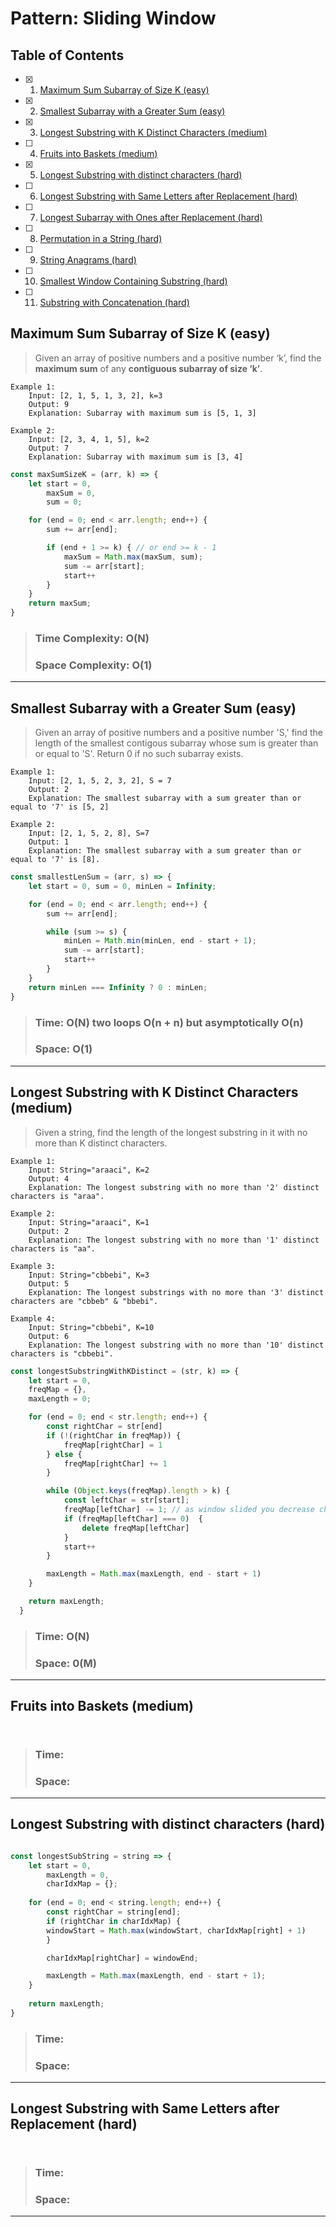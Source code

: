 # Pattern: Sliding Window

## Table of Contents

- [x] 1. [Maximum Sum Subarray of Size K (easy)](#maximum-sum-subarray-of-size-k-easy)
- [x] 2. [Smallest Subarray with a Greater Sum (easy)](#smallest-subarray-with-a-greater-sum-easy)
- [x] 3. [Longest Substring with K Distinct Characters (medium)](#longest-substring-with-k-distinct-characters-medium)
- [ ] 4. [Fruits into Baskets (medium)](#fruits-into-baskets-medium)
- [x] 5. [Longest Substring with distinct characters (hard)](#longest-substrings-with-distinct-characters-hard)
- [ ] 6. [Longest Substring with Same Letters after Replacement (hard)](#longest-substring-with-same-letters-after-replacement-hard)
- [ ] 7. [Longest Subarray with Ones after Replacement (hard)](#longest-subarray-with-ones-after-replacement-hard)
- [ ] 8. [Permutation in a String (hard)](#permutation-in-a-string-hard)
- [ ] 9. [String Anagrams (hard)](#string-anagrams-hard)
- [ ] 10. [Smallest Window Containing Substring (hard)](#smallest-window-containing-substring)
- [ ] 11. [Substring with Concatenation (hard)](#substring-with-concatenation)

## Maximum Sum Subarray of Size K (easy)

>Given an array of positive numbers and a positive number ‘k’, find the **maximum sum** of any **contiguous subarray of size ‘k’**.

```
Example 1:
    Input: [2, 1, 5, 1, 3, 2], k=3
    Output: 9
    Explanation: Subarray with maximum sum is [5, 1, 3]

Example 2:
    Input: [2, 3, 4, 1, 5], k=2
    Output: 7
    Explanation: Subarray with maximum sum is [3, 4]
```    

```javascript
const maxSumSizeK = (arr, k) => {
    let start = 0,
        maxSum = 0,
        sum = 0;

    for (end = 0; end < arr.length; end++) {
        sum += arr[end];

        if (end + 1 >= k) { // or end >= k - 1
            maxSum = Math.max(maxSum, sum);
            sum -= arr[start];
            start++
        }
    }
    return maxSum;
}
```
>### Time Complexity: O(N)
>### Space Complexity: O(1)

---

## Smallest Subarray with a Greater Sum (easy)

>Given an array of positive numbers and a positive number 'S,' find the length of the
smallest contigous subarray whose sum is greater than or equal to 'S'. Return 0 if no 
such subarray exists.

```
Example 1:
    Input: [2, 1, 5, 2, 3, 2], S = 7
    Output: 2
    Explanation: The smallest subarray with a sum greater than or equal to '7' is [5, 2]

Example 2:
    Input: [2, 1, 5, 2, 8], S=7 
    Output: 1
    Explanation: The smallest subarray with a sum greater than or equal to '7' is [8].
```

```javascript
const smallestLenSum = (arr, s) => {
    let start = 0, sum = 0, minLen = Infinity;

    for (end = 0; end < arr.length; end++) {
        sum += arr[end];

        while (sum >= s) {
            minLen = Math.min(minLen, end - start + 1);
            sum -= arr[start];
            start++
        }
    }
    return minLen === Infinity ? 0 : minLen;
}
```
> ### Time: O(N) two loops O(n + n) but asymptotically O(n)
> ### Space: O(1)

---

## Longest Substring with K Distinct Characters (medium)

>Given a string, find the length of the longest substring in it with no more than K distinct characters.

```
Example 1:
    Input: String="araaci", K=2
    Output: 4
    Explanation: The longest substring with no more than '2' distinct characters is "araa".

Example 2:
    Input: String="araaci", K=1
    Output: 2
    Explanation: The longest substring with no more than '1' distinct characters is "aa".

Example 3:
    Input: String="cbbebi", K=3
    Output: 5
    Explanation: The longest substrings with no more than '3' distinct characters are "cbbeb" & "bbebi".

Example 4:
    Input: String="cbbebi", K=10
    Output: 6
    Explanation: The longest substring with no more than '10' distinct characters is "cbbebi".
```

```javascript
const longestSubstringWithKDistinct = (str, k) => {
    let start = 0,
    freqMap = {},
    maxLength = 0; 

    for (end = 0; end < str.length; end++) {
        const rightChar = str[end]
        if (!(rightChar in freqMap)) {
            freqMap[rightChar] = 1 
        } else {
            freqMap[rightChar] += 1
        }

        while (Object.keys(freqMap).length > k) { 
            const leftChar = str[start];
            freqMap[leftChar] -= 1; // as window slided you decrease char frequency
            if (freqMap[leftChar] === 0)  {
                delete freqMap[leftChar]
            }
            start++                              
        }

        maxLength = Math.max(maxLength, end - start + 1)    
    }

    return maxLength;                               
  }
```

> ### Time: O(N)
> ### Space: 0(M) 

---

## Fruits into Baskets (medium)

>

```
```

```javascript
```

> ### Time:
> ### Space:

---

## Longest Substring with distinct characters (hard)

>

```
```

```javascript
const longestSubString = string => {
    let start = 0,
        maxLength = 0,
        charIdxMap = {};
  
    for (end = 0; end < string.length; end++) {
        const rightChar = string[end];
        if (rightChar in charIdxMap) {
        windowStart = Math.max(windowStart, charIdxMap[right] + 1)
        } 

        charIdxMap[rightChar] = windowEnd;

        maxLength = Math.max(maxLength, end - start + 1);  
    }
  
    return maxLength;
}
```

> ### Time:
> ### Space:

---

## Longest Substring with Same Letters after Replacement (hard)

>

```
```

```javascript
```

> ### Time:
> ### Space:

---


